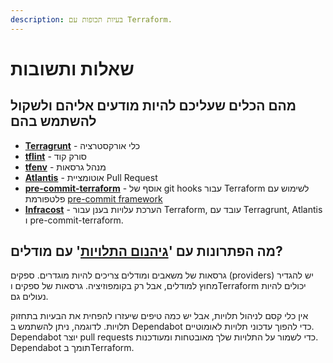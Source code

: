 ```yaml
---
description: בעיות תכופות עם Terraform.
---
```


# שאלות ותשובות

## מהם הכלים שעליכם להיות מודעים אליהם ולשקול להשתמש בהם

* [**Terragrunt**](https://terragrunt.gruntwork.io/) - כלי אורקסטרציה
* [**tflint**](https://github.com/terraform-linters/tflint) - סורק קוד
* [**tfenv**](https://github.com/tfutils/tfenv) - מנהל גרסאות
* [**Atlantis**](https://www.runatlantis.io/) - אוטומציית Pull Request
* [**pre-commit-terraform**](https://github.com/antonbabenko/pre-commit-terraform) - אוסף של git hooks עבור Terraform לשימוש עם פלטפורמת [pre-commit framework](https://pre-commit.com/)
* [**Infracost**](https://www.infracost.io) - הערכת עלויות בענן עבור Terraform, עובד עם Terragrunt, Atlantis ו pre-commit-terraform.

## מה הפתרונות עם '[גיהנום התלויות](https://en.wikipedia.org/wiki/Dependency\_hell)' עם מודלים?

גרסאות של משאבים ומודלים צריכים להיות מוגדרים. ספקים (providers) יש להגדיר מחוץ למודלים, אבל רק בקומפוזיציה. גרסאות של ספקים וTerraform יכולים להיות נעולים גם.

אין כלי קסם לניהול תלויות, אבל יש כמה טיפים שיעזרו להפחית את הבעיות בתחזוק תלויות. לדוגמה, ניתן להשתמש ב Dependabot כדי להפוך עדכוני תלויות לאומוטיים. Dependabot יוצר pull requests כדי לשמור על  התלויות שלך מאובטחות ומעודכנות. Dependabot תומך בTerraform.
